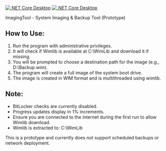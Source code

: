 [![.NET Core Desktop](https://github.com/Jessomadic/ImagingTool/actions/workflows/dotnet-desktop.yml/badge.svg?branch=master&event=status)](https://github.com/Jessomadic/ImagingTool/actions/workflows/dotnet-desktop.yml) [![.NET Core Desktop](https://github.com/Jessomadic/ImagingTool/actions/workflows/dotnet-desktop.yml/badge.svg?branch=master&event=status)](https://github.com/Jessomadic/ImagingTool/actions/workflows/dotnet-desktop.yml)

ImagingTool - System Imaging & Backup Tool (Prototype)

How to Use:
-----------
1. Run the program with administrative privileges.
2. It will check if Wimlib is available at C:\WimLib and download it if missing.
3. You will be prompted to choose a destination path for the image (e.g., D:\Backup.wim).
4. The program will create a full image of the system boot drive.
5. The image is created in WIM format and is multithreaded using wimlib.

Note:
-----
- BitLocker checks are currently disabled.
- Progress updates display in 1% increments.
- Ensure you are connected to the internet during the first run to allow Wimlib download.
- Wimlib is extracted to: C:\WimLib

This is a prototype and currently does not support scheduled backups or network deployment.
